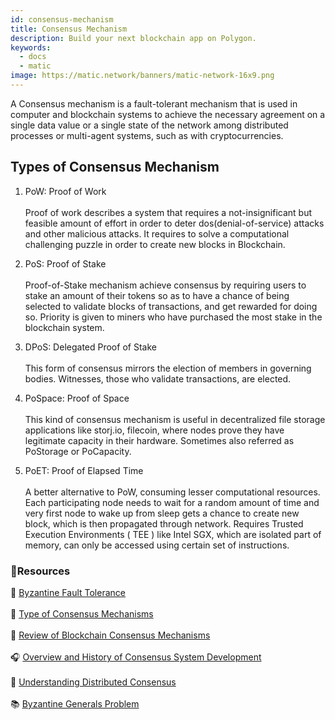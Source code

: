 ```yaml
---
id: consensus-mechanism
title: Consensus Mechanism
description: Build your next blockchain app on Polygon.
keywords:
  - docs
  - matic
image: https://matic.network/banners/matic-network-16x9.png 
---
```


A Consensus mechanism is a fault-tolerant mechanism that is used in computer and blockchain systems to achieve the necessary agreement on a single data value or a single state of the network among distributed processes or multi-agent systems, such as with cryptocurrencies.

## Types of Consensus Mechanism

1. PoW: Proof of Work <br></br>
Proof of work describes a system that requires a not-insignificant but feasible amount of effort in order to deter dos(denial-of-service) attacks and other malicious attacks. It requires to solve a computational challenging puzzle in order to create new blocks in Blockchain.

2. PoS: Proof of Stake <br></br>
Proof-of-Stake mechanism achieve consensus by requiring users to stake an amount of their tokens so as to have a chance of being selected to validate blocks of transactions, and get rewarded for doing so. Priority is given to miners who have purchased the most stake in the blockchain system.


3. DPoS: Delegated Proof of Stake <br></br>
This form of consensus mirrors the election of members in governing bodies. Witnesses, those who validate transactions, are elected.

4. PoSpace: Proof of Space <br></br>
This kind of consensus mechanism is useful in decentralized file storage applications like storj.io, filecoin, where nodes prove they have legitimate capacity in their hardware. Sometimes also referred as PoStorage or PoCapacity.

5. PoET: Proof of Elapsed Time <br></br>
A better alternative to PoW, consuming lesser computational resources. Each participating node needs to wait for a random amount of time and very first node to wake up from sleep gets a chance to create new block, which is then propagated through network. Requires Trusted Execution Environments ( TEE ) like Intel SGX, which are isolated part of memory, can only be accessed using certain set of instructions.

### **:scroll:Resources**

:page_facing_up: [Byzantine Fault Tolerance](https://medium.com/loom-network/understanding-blockchain-fundamentals-part-1-byzantine-fault-tolerance-245f46fe8419) <br></br>
:page_facing_up: [Type of Consensus Mechanisms](https://www.codementor.io/blog/consensus-algorithms-5lr8exfi0s#types-of-consensus-algorithms) <br></br>
:page_facing_up: [Review of Blockchain Consensus Mechanisms](https://blog.wavesplatform.com/review-of-blockchain-consensus-mechanisms-f575afae38f2) <br></br>
:headphones: [Overview and History of Consensus System Development](https://softwareengineeringdaily.com/2018/03/26/consensus-systems-with-ethan-buchman/) <br></br>
:green_book: [Understanding Distributed Consensus](https://medium.com/s/story/lets-take-a-crack-at-understanding-distributed-consensus-dad23d0dc95) <br></br>
:books: [Byzantine Generals Problem](https://en.wikipedia.org/wiki/Byzantine_fault#Byzantine_Generals'_Problem)